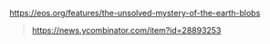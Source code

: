 https://eos.org/features/the-unsolved-mystery-of-the-earth-blobs
> https://news.ycombinator.com/item?id=28893253